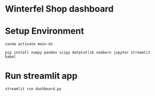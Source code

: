 # Winterfel Shop dashboard 

# Setup Environment

    conda activate main-ds

    pip install numpy pandas scipy matplotlib seaborn jupyter streamlit babel

# Run streamlit app

    streamlit run dashboard.py
